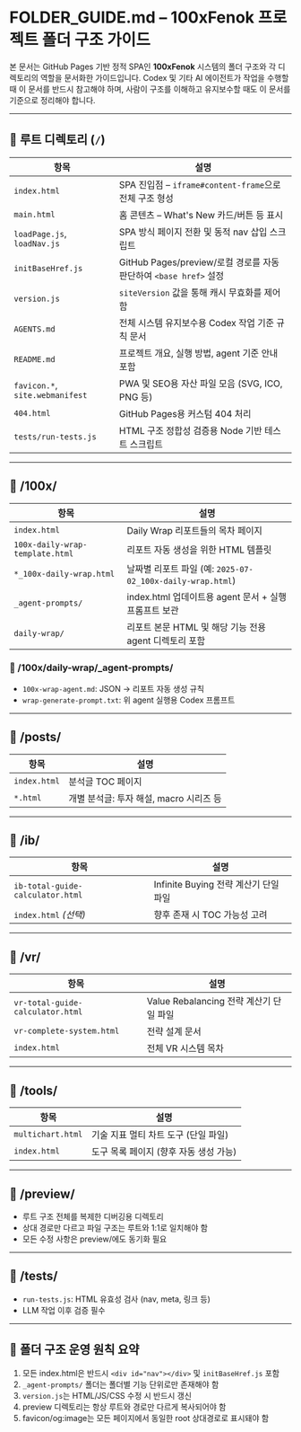 # FOLDER\_GUIDE.md – 100xFenok 프로젝트 폴더 구조 가이드

본 문서는 GitHub Pages 기반 정적 SPA인 **100xFenok** 시스템의 폴더 구조와 각 디렉토리의 역할을 문서화한 가이드입니다. Codex 및 기타 AI 에이전트가 작업을 수행할 때 이 문서를 반드시 참고해야 하며, 사람이 구조를 이해하고 유지보수할 때도 이 문서를 기준으로 정리해야 합니다.

---

## 📁 루트 디렉토리 (`/`)

| 항목                              | 설명                                                      |
| ------------------------------- | ------------------------------------------------------- |
| `index.html`                    | SPA 진입점 – `iframe#content-frame`으로 전체 구조 형성 |
| `main.html`                     | 홈 콘텐츠 – What's New 카드/버튼 등 표시                           |
| `loadPage.js`, `loadNav.js`     | SPA 방식 페이지 전환 및 동적 nav 삽입 스크립트                          |
| `initBaseHref.js`               | GitHub Pages/preview/로컬 경로를 자동 판단하여 `<base href>` 설정    |
| `version.js`                    | `siteVersion` 값을 통해 캐시 무효화를 제어함                         |
| `AGENTS.md`                     | 전체 시스템 유지보수용 Codex 작업 기준 규칙 문서                          |
| `README.md`                     | 프로젝트 개요, 실행 방법, agent 기준 안내 포함                          |
| `favicon.*`, `site.webmanifest` | PWA 및 SEO용 자산 파일 모음 (SVG, ICO, PNG 등)                   |
| `404.html`                      | GitHub Pages용 커스텀 404 처리                                |
| `tests/run-tests.js`            | HTML 구조 정합성 검증용 Node 기반 테스트 스크립트                        |

---

## 📁 /100x/

| 항목                              | 설명                                                |
| ------------------------------- | ------------------------------------------------- |
| `index.html`                    | Daily Wrap 리포트들의 목차 페이지                           |
| `100x-daily-wrap-template.html` | 리포트 자동 생성을 위한 HTML 템플릿                            |
| `*_100x-daily-wrap.html`        | 날짜별 리포트 파일 (예: `2025-07-02_100x-daily-wrap.html`) |
| `_agent-prompts/`               | index.html 업데이트용 agent 문서 + 실행 프롬프트 보관            |
| `daily-wrap/`                   | 리포트 본문 HTML 및 해당 기능 전용 agent 디렉토리 포함              |

### 📁 /100x/daily-wrap/\_agent-prompts/

* `100x-wrap-agent.md`: JSON → 리포트 자동 생성 규칙
* `wrap-generate-prompt.txt`: 위 agent 실행용 Codex 프롬프트

---

## 📁 /posts/

| 항목           | 설명                         |
| ------------ | -------------------------- |
| `index.html` | 분석글 TOC 페이지                |
| `*.html`     | 개별 분석글: 투자 해설, macro 시리즈 등 |

---

## 📁 /ib/

| 항목                               | 설명                           |
| -------------------------------- | ---------------------------- |
| `ib-total-guide-calculator.html` | Infinite Buying 전략 계산기 단일 파일 |
| `index.html` *(선택)*              | 향후 존재 시 TOC 가능성 고려           |

---

## 📁 /vr/

| 항목                               | 설명                             |
| -------------------------------- | ------------------------------ |
| `vr-total-guide-calculator.html` | Value Rebalancing 전략 계산기 단일 파일 |
| `vr-complete-system.html`        | 전략 설계 문서                       |
| `index.html`                     | 전체 VR 시스템 목차                   |

---

## 📁 /tools/

| 항목                | 설명                      |
| ----------------- | ----------------------- |
| `multichart.html` | 기술 지표 멀티 차트 도구 (단일 파일)  |
| `index.html`      | 도구 목록 페이지 (향후 자동 생성 가능) |

---

## 📁 /preview/

* 루트 구조 전체를 복제한 디버깅용 디렉토리
* 상대 경로만 다르고 파일 구조는 루트와 1:1로 일치해야 함
* 모든 수정 사항은 preview/에도 동기화 필요

---

## 📁 /tests/

* `run-tests.js`: HTML 유효성 검사 (nav, meta, 링크 등)
* LLM 작업 이후 검증 필수

---

## 📌 폴더 구조 운영 원칙 요약

1. 모든 index.html은 반드시 `<div id="nav"></div>` 및 `initBaseHref.js` 포함
2. `_agent-prompts/` 폴더는 폴더별 기능 단위로만 존재해야 함
3. `version.js`는 HTML/JS/CSS 수정 시 반드시 갱신
4. preview 디렉토리는 항상 루트와 경로만 다르게 복사되어야 함
5. favicon/og\:image는 모든 페이지에서 동일한 root 상대경로로 표시돼야 함
